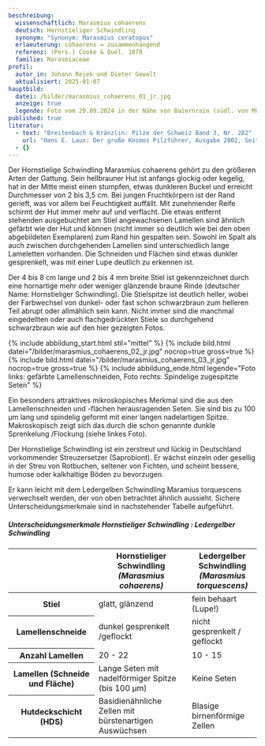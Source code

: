 ```yaml
---
beschreibung:
  wissenschaftlich: Marasmius cohaerens
  deutsch: Hornstieliger Schwindling
  synonym: "Synonym: Marasmius ceratopus"
  erlaeuterung: cohaerens = zusammenhängend
  referenz: (Pers.) Cooke & Quél. 1878
  familie: Marasmiaceae
profil:
  autor_in: Johann Rejek und Dieter Gewalt
  aktualisiert: 2025-01-07
hauptbild:
  datei: /bilder/marasmius_cohaerens_01_jr.jpg
  anzeige: true
  legende: Foto vom 29.09.2024 in der Nähe von Baiernrain (südl. von München)
published: true
literatur:
  - text: "Breitenbach & Kränzlin: Pilze der Schweiz Band 3, Nr. 282"
    url: "Hans E. Laux: Der große Kosmos Pilzführer, Ausgabe 2002, Seite 204"
  - {}
---
```

Der Hornstielige Schwindling Marasmius cohaerens gehört zu den größeren Arten der Gattung. Sein hellbrauner Hut ist anfangs glockig oder kegelig, hat in der Mitte meist einen stumpfen, etwas dunkleren Buckel und erreicht Durchmesser von 2 bis 3,5 cm. Bei jungen Fruchtkörpern ist der Rand gerieft, was vor allem bei Feuchtigkeit auffällt. Mit zunehmender Reife schirmt der Hut immer mehr auf und verflacht. Die etwas entfernt stehenden ausgebuchtet am Stiel angewachsenen Lamellen sind ähnlich gefärbt wie der Hut und können (nicht immer so deutlich wie bei den oben abgebildeten Exemplaren) zum Rand hin gespalten sein. Sowohl im Spalt als auch zwischen durchgehenden Lamellen sind unterschiedlich lange Lameletten vorhanden. Die Schneiden und Flächen sind etwas dunkler gesprenkelt, was mit einer Lupe deutlich zu erkennen ist.

Der 4 bis 8 cm lange und 2 bis 4 mm breite Stiel ist gekennzeichnet durch eine hornartige mehr oder weniger glänzende braune Rinde (deutscher Name: Hornstieliger Schwindling). Die Stielspitze ist deutlich heller, wobei der Farbwechsel von dunkel- oder fast schon schwarzbraun zum helleren Teil abrupt oder allmählich sein kann. Nicht immer sind die manchmal eingedellten oder auch flachgedrückten Stiele so durchgehend schwarzbraun wie auf den hier gezeigten Fotos. 

{% include abbildung_start.html stil="mittel" %}
{% include bild.html datei="/bilder/marasmius_cohaerens_02_jr.jpg" nocrop=true gross=true %}
{% include bild.html datei="/bilder/marasmius_cohaerens_03_jr.jpg" nocrop=true gross=true %}
{% include abbildung_ende.html legende="Foto links: gefärbte Lamellenschneiden, Foto rechts: Spindelige zugespitzte Seten" %}

Ein besonders attraktives mikroskopisches Merkmal sind die aus den Lamellenschneiden und -flächen herausragenden Seten. Sie sind bis zu 100 µm lang und spindelig geformt mit einer langen nadelartigen Spitze. Makroskopisch zeigt sich das durch die schon genannte dunkle Sprenkelung /Flockung (siehe linkes Foto).

Der Hornstielige Schwindling ist ein zerstreut und lückig in Deutschland vorkommender Streuzersetzer (Saprobiont). Er wächst einzeln oder gesellig in der Streu von Rotbuchen, seltener von Fichten, und scheint bessere, humose oder kalkhaltige Böden zu bevorzugen. 

Er kann leicht mit dem Ledergelben Schwindling Maramius torquescens verwechselt werden, der von oben betrachtet ähnlich aussieht. Sichere Unterscheidungsmerkmale sind in nachstehender Tabelle aufgeführt.

##### Unterscheidungsmerkmale     Hornstieliger Schwindling : Ledergelber Schwindling

<div class="table-responsive">
  <table class="table">
    <thead>
      <tr>
        <th> </th> 
        <th>Hornstieliger Schwindling<br /><i>(Marasmius cohaerens)</i></th>
        <th>Ledergelber Schwindling<br /><i>(Marasmius torquescens)</i></th>
      </tr>
    </thead>
    <tbody>
      <tr>
        <th>Stiel</th>
        <td>glatt, glänzend</td>
        <td>fein behaart (Lupe!)</td>
      </tr><tr>
        <th>Lamellenschneide</th>
        <td>dunkel gesprenkelt /geflockt</td>
        <td>nicht gesprenkelt / geflockt</td>
      </tr> <tr>
        <th>Anzahl Lamellen</th>
        <td>20 - 22</td>
        <td>10 - 15</td>
      </tr> <tr>
        <th>Lamellen (Schneide und Fläche)</th>
        <td>Lange Seten mit nadelförmiger Spitze (bis 100 µm)</td>
        <td>Keine Seten</td>
      </tr><tr>
        <th>Hutdeckschicht (HDS)</th>
        <td>Basidienähnliche Zellen mit bürstenartigen Auswüchsen</td>
        <td>Blasige birnenförmige Zellen</td>
      </tr>
    </tbody>
  </table>
</div>